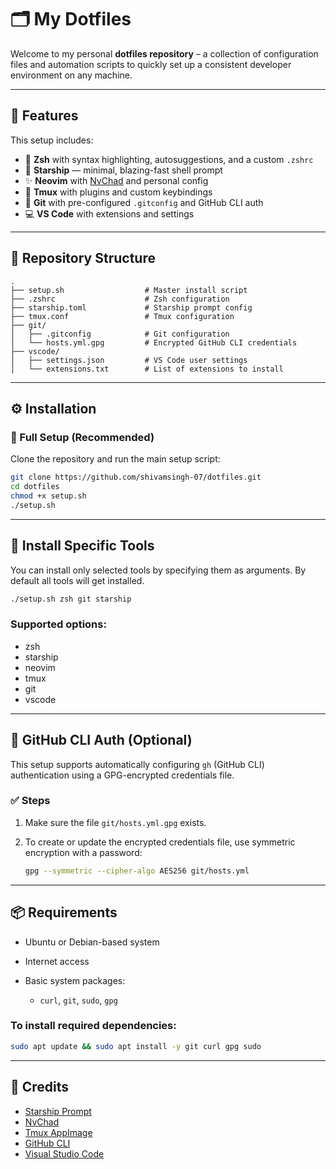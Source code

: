 # 🗂️ My Dotfiles

Welcome to my personal **dotfiles repository** – a collection of configuration files and automation scripts to quickly set up a consistent developer environment on any machine.

---

## 🚀 Features

This setup includes:

-   🐚 **Zsh** with syntax highlighting, autosuggestions, and a custom `.zshrc`
-   🚀 **Starship** — minimal, blazing-fast shell prompt
-   ✨ **Neovim** with [NvChad](https://nvchad.com/) and personal config
-   🔧 **Tmux** with plugins and custom keybindings
-   🧬 **Git** with pre-configured `.gitconfig` and GitHub CLI auth
-   💻 **VS Code** with extensions and settings

---

## 📁 Repository Structure

```text
.
├── setup.sh                  # Master install script
├── .zshrc                    # Zsh configuration
├── starship.toml             # Starship prompt config
├── tmux.conf                 # Tmux configuration
├── git/
│   ├── .gitconfig            # Git configuration
│   └── hosts.yml.gpg         # Encrypted GitHub CLI credentials
├── vscode/
│   ├── settings.json         # VS Code user settings
│   └── extensions.txt        # List of extensions to install
```

---

## ⚙️ Installation

### 🧪 Full Setup (Recommended)

Clone the repository and run the main setup script:

```bash
git clone https://github.com/shivamsingh-07/dotfiles.git
cd dotfiles
chmod +x setup.sh
./setup.sh
```

---

## 🧩 Install Specific Tools

You can install only selected tools by specifying them as arguments. By default all tools will get installed.

```bash
./setup.sh zsh git starship
```

### Supported options:

-   zsh
-   starship
-   neovim
-   tmux
-   git
-   vscode

---

## 🔐 GitHub CLI Auth (Optional)

This setup supports automatically configuring `gh` (GitHub CLI) authentication using a GPG-encrypted credentials file.

### ✅ Steps

1. Make sure the file `git/hosts.yml.gpg` exists.
2. To create or update the encrypted credentials file, use symmetric encryption with a password:

    ```bash
    gpg --symmetric --cipher-algo AES256 git/hosts.yml
    ```

---

## 📦 Requirements

-   Ubuntu or Debian-based system

-   Internet access

-   Basic system packages:

    -   `curl`, `git`, `sudo`, `gpg`

### To install required dependencies:

```bash
sudo apt update && sudo apt install -y git curl gpg sudo
```

---

## 📎 Credits

-   [Starship Prompt](https://starship.rs/)
-   [NvChad](https://nvchad.com/)
-   [Tmux AppImage](https://github.com/nelsonenzo/tmux-appimage)
-   [GitHub CLI](https://cli.github.com/)
-   [Visual Studio Code](https://code.visualstudio.com/)
